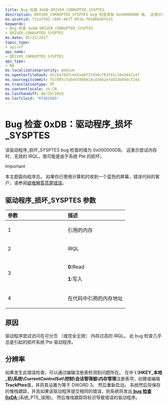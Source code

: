 ```yaml
---
title: Bug 检查 0xDB DRIVER_CORRUPTED_SYSPTES
description: DRIVER_CORRUPTED_SYSPTES bug 检查具有 0x000000DB 值。 这表示尝试内存时，无效的 IRQL，很可能是由于系统 Pte 的损坏。
ms.assetid: f21a7582-c665-4677-851b-702888d9fe13
keywords:
- Bug 检查 0xDB DRIVER_CORRUPTED_SYSPTES
- DRIVER_CORRUPTED_SYSPTES
ms.date: 05/23/2017
topic_type:
- apiref
api_name:
- DRIVER_CORRUPTED_SYSPTES
api_type:
- NA
ms.localizationpriority: medium
ms.openlocfilehash: 01cb478d7c6e5ab8f37930cf03f91c10e50411d7
ms.sourcegitcommit: fb7d95c7a5d47860918cd3602efdd33b69dcf2da
ms.translationtype: MT
ms.contentlocale: zh-CN
ms.lasthandoff: 06/25/2019
ms.locfileid: "67361565"
---
```

# <a name="bug-check-0xdb-drivercorruptedsysptes"></a>Bug 检查 0xDB：驱动程序\_损坏\_SYSPTES


该驱动程序\_损坏\_SYSPTES bug 检查的值为 0x000000DB。 这表示尝试内存时，无效的 IRQL，很可能是由于系统 Pte 的损坏。

> [!IMPORTANT]
> 本主题面向程序员。 如果你已使用计算机时收到一个蓝色的屏幕，错误代码的客户，请参阅[疑难解答蓝屏错误](https://support.microsoft.com/help/14238/windows-10-troubleshoot-blue-screen-errors)。


## <a name="drivercorruptedsysptes-parameters"></a>驱动程序\_损坏\_SYSPTES 参数


<table>
<colgroup>
<col width="50%" />
<col width="50%" />
</colgroup>
<thead>
<tr class="header">
<th align="left">参数</th>
<th align="left">描述</th>
</tr>
</thead>
<tbody>
<tr class="odd">
<td align="left"><p>1</p></td>
<td align="left"><p>引用的内存</p></td>
</tr>
<tr class="even">
<td align="left"><p>2</p></td>
<td align="left"><p>IRQL</p></td>
</tr>
<tr class="odd">
<td align="left"><p>3</p></td>
<td align="left"><p><strong>0:</strong>Read</p>
<p><strong>1:</strong>写入</p></td>
</tr>
<tr class="even">
<td align="left"><p>4</p></td>
<td align="left"><p>在代码中引用的内存地址</p></td>
</tr>
</tbody>
</table>

 

<a name="cause"></a>原因
-----

驱动程序尝试访问在可分页 （或完全无效） 内存过高的 IRQL。 此 bug 检查几乎总是引起的损坏系统 Pte 驱动程序。

<a name="resolution"></a>分辨率
----------

如果发生此错误检查，可以通过编辑注册表检测到问题所在。 在中 **\\ \\HKEY\_本地\_机\\系统\\CurrentControlSet\\控制\\会话管理器\\内存管理**注册表项，创建或编辑**TrackPtes**值，并将其设置为等于 DWORD 3。 然后重新启动。 系统然后将保存的堆栈跟踪，并且如果该驱动程序提交相同的错误，则系统将发出[ **bug 检查 0xDA** ](bug-check-0xda--system-pte-misuse.md) (系统\_PTE\_误用)。 然后堆栈跟踪将标识导致错误的驱动程序。

 

 




